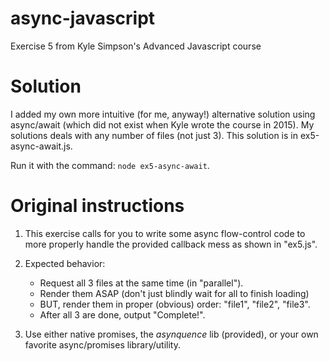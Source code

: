 # async-javascript
Exercise 5 from Kyle Simpson's Advanced Javascript course

# Solution
I added my own more intuitive (for me, anyway!) alternative solution using async/await (which did not exist when Kyle wrote the course in 2015). My solutions deals with any number of files (not just 3). This solution is in ex5-async-await.js.

Run it with the command: `node ex5-async-await`.

# Original instructions

1. This exercise calls for you to write some async flow-control code to more properly handle the provided callback mess as shown in "ex5.js".

2. Expected behavior:
	- Request all 3 files at the same time (in "parallel").
	- Render them ASAP (don't just blindly wait for all to finish loading)
	- BUT, render them in proper (obvious) order: "file1", "file2", "file3".
	- After all 3 are done, output "Complete!".

3. Use either native promises, the *asynquence* lib (provided), or your own favorite async/promises library/utility.

